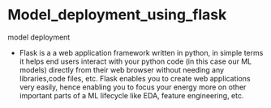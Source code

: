 # Model_deployment_using_flask
model deployment

* Flask is a a web application framework written in python, in simple terms it helps end users interact with your python code (in this case our ML models) directly from their web browser without needing any libraries,code files, etc.
Flask enables you to create web applications very easily, hence enabling you to focus your energy more on other important parts of a ML lifecycle like EDA, feature engineering, etc.
